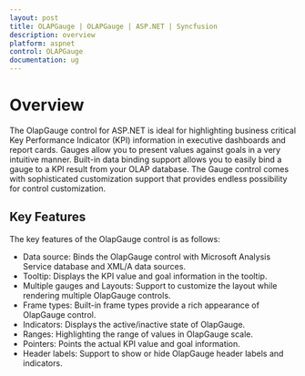 ```yaml
---
layout: post
title: OLAPGauge | OLAPGauge | ASP.NET | Syncfusion
description: overview
platform: aspnet
control: OLAPGauge
documentation: ug
---
```


# Overview

The OlapGauge control for ASP.NET is ideal for highlighting business critical Key Performance Indicator (KPI) information in executive dashboards and report cards. Gauges allow you to present values against goals in a very intuitive manner. Built-in data binding support allows you to easily bind a gauge to a KPI result from your OLAP database. The Gauge control comes with sophisticated customization support that provides endless possibility for control customization. 

## Key Features

The key features of the OlapGauge control is as follows:

* Data source: Binds the OlapGauge control with Microsoft Analysis Service database and XML/A data sources.
* Tooltip: Displays the KPI value and goal information in the tooltip.
* Multiple gauges and Layouts: Support to customize the layout while rendering multiple OlapGauge controls.
* Frame types: Built-in frame types provide a rich appearance of OlapGauge control.
* Indicators: Displays the active/inactive state of OlapGauge.
* Ranges: Highlighting the range of values in OlapGauge scale.
* Pointers:  Points the actual KPI value and goal information.
* Header labels: Support to show or hide OlapGauge header labels and indicators.
